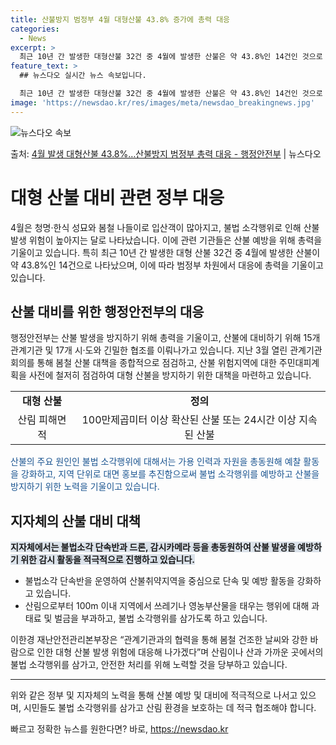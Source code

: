 ```yaml
---
title: 산불방지 범정부 4월 대형산불 43.8% 증가에 총력 대응
categories:
  - News
excerpt: >
  최근 10년 간 발생한 대형산불 32건 중 4월에 발생한 산불은 약 43.8%인 14건인 것으로 나타났다. …
feature_text: >
  ## 뉴스다오 실시간 뉴스 속보입니다.

  최근 10년 간 발생한 대형산불 32건 중 4월에 발생한 산불은 약 43.8%인 14건인 것으로 나타났다. …
image: 'https://newsdao.kr/res/images/meta/newsdao_breakingnews.jpg'
---
```


![뉴스다오 속보](https://newsdao.kr/res/images/meta/newsdao_breakingnews.jpg)

<p>출처: <a href="https://newsdao.kr/3496" rel="dofollow">4월 발생 대형산불 43.8%…산불방지 범정부 총력 대응 - 행정안전부</a> | 뉴스다오</p>

<h1>대형 산불 대비 관련 정부 대응</h1>
<p data-ke-size="size16">4월은 청명·한식 성묘와 봄철 나들이로 입산객이 많아지고, 불법 소각행위로 인해 산불 발생 위험이 높아지는 달로 나타났습니다. 이에 관련 기관들은 산불 예방을 위해 총력을 기울이고 있습니다. 특히 최근 10년 간 발생한 대형 산불 32건 중 4월에 발생한 산불이 약 43.8%인 14건으로 나타났으며, 이에 따라 범정부 차원에서 대응에 총력을 기울이고 있습니다.</p>

<h2 data-ke-size="size26">산불 대비를 위한 행정안전부의 대응</h2>
<p data-ke-size="size16">행정안전부는 산불 발생을 방지하기 위해 총력을 기울이고, 산불에 대비하기 위해 15개 관계기관 및 17개 시·도와 긴밀한 협조를 이뤄나가고 있습니다. 지난 3월 열린 관계기관 회의를 통해 봄철 산불 대책을 종합적으로 점검하고, 산불 위험지역에 대한 주민대피계획을 사전에 철저히 점검하여 대형 산불을 방지하기 위한 대책을 마련하고 있습니다.</p>

<table>
  <tr>
    <td style="text-align: center; height: 17px;"><b>대형 산불</b></td>
    <td style="text-align: center; height: 17px;"><b>정의</b></td>
  </tr>
  <tr>
    <td style="text-align: center; height: 17px;">산림 피해면적</td>
    <td style="text-align: center; height: 17px;">100만제곱미터 이상 확산된 산불 또는 24시간 이상 지속된 산불</td>
  </tr>
</table>

<p data-ke-size="size16"><span style="color: #1a5490;">산불의 주요 원인인 불법 소각행위에 대해서는 가용 인력과 자원을 총동원해 예찰 활동을 강화하고, 지역 단위로 대면 홍보를 추진함으로써 불법 소각행위를 예방하고 산불을 방지하기 위한 노력을 기울이고 있습니다.</span></p>

<h2 data-ke-size="size26">지자체의 산불 대비 대책</h2>
<p data-ke-size="size16"><b><span style="background-color: #21538527;">지자체에서는 불법소각 단속반과 드론, 감시카메라 등을 총동원하여 산불 발생을 예방하기 위한 감시 활동을 적극적으로 진행하고 있습니다.</span></b></p>

<ul>
  <li>불법소각 단속반을 운영하여 산불취약지역을 중심으로 단속 및 예방 활동을 강화하고 있습니다.</li>
  <li>산림으로부터 100m 이내 지역에서 쓰레기나 영농부산물을 태우는 행위에 대해 과태료 및 벌금을 부과하고, 불법 소각행위를 삼가도록 하고 있습니다.</li>
</ul>

<p data-ke-size="size16">이한경 재난안전관리본부장은 “관계기관과의 협력을 통해 봄철 건조한 날씨와 강한 바람으로 인한 대형 산불 발생 위험에 대응해 나가겠다”며 산림이나 산과 가까운 곳에서의 불법 소각행위를 삼가고, 안전한 처리를 위해 노력할 것을 당부하고 있습니다.</p>

<hr>

<p data-ke-size="size16">위와 같은 정부 및 지자체의 노력을 통해 산불 예방 및 대비에 적극적으로 나서고 있으며, 시민들도 불법 소각행위를 삼가고 산림 환경을 보호하는 데 적극 협조해야 합니다. </p>
 

빠르고 정확한 뉴스를 원한다면? 바로, <a href="https://newsdao.kr" rel="dofollow">https://newsdao.kr</a>


